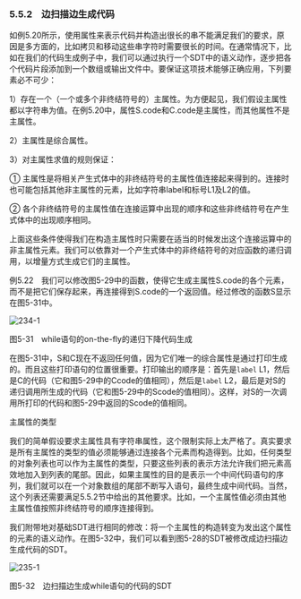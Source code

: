 ### 5.5.2　边扫描边生成代码

如例5.20所示，使用属性来表示代码并构造出很长的串不能满足我们的要求，原因是多方面的，比如拷贝和移动这些串字符时需要很长的时间。在通常情况下，比如在我们的代码生成例子中，我们可以通过执行一个SDT中的语义动作，逐步把各个代码片段添加到一个数组或输出文件中。要保证这项技术能够正确应用，下列要素必不可少：

1）存在一个（一个或多个非终结符号的）主属性。为方便起见，我们假设主属性都以字符串为值。在例5.20中，属性S.code和C.code是主属性，而其他属性不是主属性。

2）主属性是综合属性。

3）对主属性求值的规则保证：

① 主属性是将相关产生式体中的非终结符号的主属性值连接起来得到的。连接时也可能包括其他非主属性的元素，比如字符串label和标号L1及L2的值。

② 各个非终结符号的主属性值在连接运算中出现的顺序和这些非终结符号在产生式体中的出现顺序相同。

上面这些条件使得我们在构造主属性时只需要在适当的时候发出这个连接运算中的非主属性元素。我们可以依靠对一个产生式体中的非终结符号的对应函数的递归调用，以增量方式生成它们的主属性。

例5.22　我们可以修改图5-29中的函数，使得它生成主属性S.code的各个元素，而不是把它们保存起来，再连接得到S.code的一个返回值。经过修改的函数S显示在图5-31中。

![234-1](../Images/image04360.jpeg)

图5-31　while语句的on-the-fly的递归下降代码生成

在图5-31中，S和C现在不返回任何值，因为它们唯一的综合属性是通过打印生成的。而且这些打印语句的位置很重要。打印输出的顺序是：首先是`label` L1，然后是C的代码（它和图5-29中的Ccode的值相同），然后是`label` L2，最后是对S的递归调用所生成的代码（它和图5-29中的Scode的值相同）。这样，对S的一次调用所打印的代码和图5-29中返回的Scode的值相同。

主属性的类型

我们的简单假设要求主属性具有字符串属性，这个限制实际上太严格了。真实要求是所有主属性的类型的值必须能够通过连接各个元素而构造得到。比如，任何类型的对象列表也可以作为主属性的类型，只要这些列表的表示方法允许我们把元素高效地加入到列表的尾部。因此，如果主属性的目的是表示一个中间代码语句的序列，我们就可以在一个对象数组的尾部不断写入语句，最终生成中间代码。当然，这个列表还需要满足5.5.2节中给出的其他要求。比如，一个主属性值必须由其他主属性值按照非终结符号的顺序连接得到。

我们附带地对基础SDT进行相同的修改：将一个主属性的构造转变为发出这个属性的元素的语义动作。在图5-32中，我们可以看到图5-28的SDT被修改成边扫描边生成代码的SDT。

![235-1](../Images/image04361.jpeg)

图5-32　边扫描边生成while语句的代码的SDT
